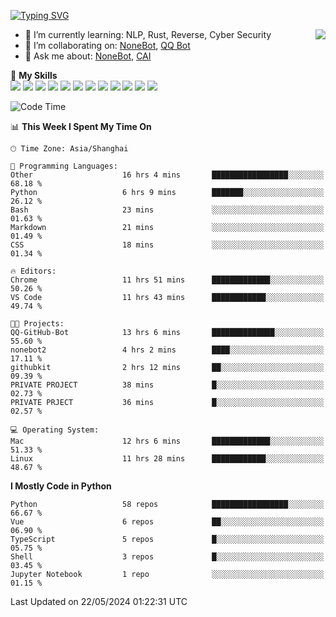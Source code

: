 [![Typing SVG](https://readme-typing-svg.herokuapp.com?size=25&duration=2500&color=8C43EA&vCenter=true&width=200&height=40&lines=Hi+there+%F0%9F%91%8B%F0%9F%8F%BB;I'm+yanyongyu)](https://git.io/typing-svg)

<a href="#">
  <img align="right" src="https://github-readme-stats.vercel.app/api?username=yanyongyu&count_private=true&show_icons=true&bg_color=15,f2f7fd,E0EAFC" />
</a>

- 🌱 I’m currently learning: NLP, Rust, Reverse, Cyber Security
- 👯 I’m collaborating on: [NoneBot](https://github.com/nonebot), [QQ Bot](https://github.com/Mrs4s/go-cqhttp)
- 💬 Ask me about: [NoneBot](https://github.com/nonebot), [CAI](https://github.com/cscs181/CAI)

🌟 **My Skills**  
![](https://img.shields.io/badge/-Python-3e74a2?style=flat-square&logo=Python&logoColor=fff)
![](https://img.shields.io/badge/-TypeScript-3178C6?style=flat-square&logo=TypeScript&logoColor=fff)
![](https://img.shields.io/badge/-Vue-4fc08d?style=flat-square&logo=Vue.js&logoColor=fff)
![](https://img.shields.io/badge/-React-2d98ce?style=flat-square&logo=React&logoColor=fff)
![](https://img.shields.io/badge/-FastAPI-009688?style=flat-square&logo=FastAPI&logoColor=fff)
![](https://img.shields.io/badge/-Linux-000000?style=flat-square&logo=Linux&logoColor=fff)
![](https://img.shields.io/badge/-Docker-2496ED?style=flat-square&logo=Docker&logoColor=fff)
![](https://img.shields.io/badge/-Kubernetes-326CE5?style=flat-square&logo=Kubernetes&logoColor=fff)
![](https://img.shields.io/badge/-GitHub%20Actions-2088FF?style=flat-square&logo=GitHubActions&logoColor=fff)
![](https://img.shields.io/badge/-PostgreSQL-4169E1?style=flat-square&logo=PostgreSQL&logoColor=fff)
![](https://img.shields.io/badge/-Redis-DC382D?style=flat-square&logo=Redis&logoColor=fff)
![](https://img.shields.io/badge/-MongoDB-47A248?style=flat-square&logo=MongoDB&logoColor=fff)

<!--START_SECTION:waka-->
![Code Time](http://img.shields.io/badge/Code%20Time-6%2C086%20hrs%2024%20mins-blue)

📊 **This Week I Spent My Time On** 

```text
🕑︎ Time Zone: Asia/Shanghai

💬 Programming Languages: 
Other                    16 hrs 4 mins       █████████████████░░░░░░░░   68.18 % 
Python                   6 hrs 9 mins        ███████░░░░░░░░░░░░░░░░░░   26.12 % 
Bash                     23 mins             ░░░░░░░░░░░░░░░░░░░░░░░░░   01.63 % 
Markdown                 21 mins             ░░░░░░░░░░░░░░░░░░░░░░░░░   01.49 % 
CSS                      18 mins             ░░░░░░░░░░░░░░░░░░░░░░░░░   01.34 % 

🔥 Editors: 
Chrome                   11 hrs 51 mins      █████████████░░░░░░░░░░░░   50.26 % 
VS Code                  11 hrs 43 mins      ████████████░░░░░░░░░░░░░   49.74 % 

🐱‍💻 Projects: 
QQ-GitHub-Bot            13 hrs 6 mins       ██████████████░░░░░░░░░░░   55.60 % 
nonebot2                 4 hrs 2 mins        ████░░░░░░░░░░░░░░░░░░░░░   17.11 % 
githubkit                2 hrs 12 mins       ██░░░░░░░░░░░░░░░░░░░░░░░   09.39 % 
PRIVATE PROJECT          38 mins             █░░░░░░░░░░░░░░░░░░░░░░░░   02.73 % 
PRIVATE PRJECT           36 mins             █░░░░░░░░░░░░░░░░░░░░░░░░   02.57 % 

💻 Operating System: 
Mac                      12 hrs 6 mins       █████████████░░░░░░░░░░░░   51.33 % 
Linux                    11 hrs 28 mins      ████████████░░░░░░░░░░░░░   48.67 % 
```

**I Mostly Code in Python** 

```text
Python                   58 repos            █████████████████░░░░░░░░   66.67 % 
Vue                      6 repos             ██░░░░░░░░░░░░░░░░░░░░░░░   06.90 % 
TypeScript               5 repos             █░░░░░░░░░░░░░░░░░░░░░░░░   05.75 % 
Shell                    3 repos             █░░░░░░░░░░░░░░░░░░░░░░░░   03.45 % 
Jupyter Notebook         1 repo              ░░░░░░░░░░░░░░░░░░░░░░░░░   01.15 % 
```




 Last Updated on 22/05/2024 01:22:31 UTC
<!--END_SECTION:waka-->
